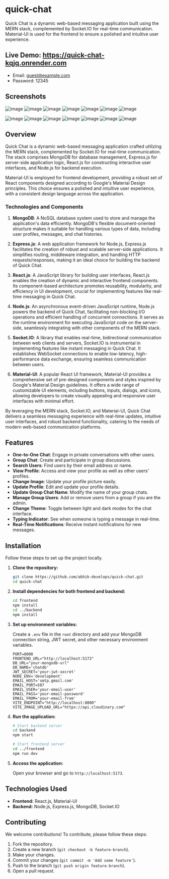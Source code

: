# quick-chat
Quick Chat is a dynamic web-based messaging application built using the MERN stack, complemented by Socket.IO for real-time communication. Material-UI is used for the frontend to ensure a polished and intuitive user experience.
## Live Demo: https://quick-chat-kqjq.onrender.com
- Email: guest@example.com
- Password: 12345
## Screenshots
![image](https://github.com/user-attachments/assets/b985c576-6e3d-4fbf-86ec-8a932ea8853e)
![image](https://github.com/user-attachments/assets/bb4dffc4-dede-4f7f-a63a-51353a531e86)
![image](https://github.com/user-attachments/assets/dbabf3b3-94ee-43c5-a28b-fcb727b36cac)
![image](https://github.com/user-attachments/assets/917f8ce2-8177-4b84-93ca-70f837acf9c8)
![image](https://github.com/user-attachments/assets/421956ff-7ef2-461d-95cc-d1e67ee7c0fa)
![image](https://github.com/user-attachments/assets/a4f85ac6-3ce7-4c17-9b70-2900c7045672)
![image](https://github.com/user-attachments/assets/b3883b0d-288f-4910-9a32-6630cd47413d)

![image](https://github.com/user-attachments/assets/5b2c80a0-2d9f-44ca-b764-600b7742915e)
![image](https://github.com/user-attachments/assets/31465a15-0a5d-4599-be80-4ba5bbed4cfa)
![image](https://github.com/user-attachments/assets/af06cb66-759b-4267-8a6a-472f687e1a13)
![image](https://github.com/user-attachments/assets/7459335f-0d6b-4444-a5ef-50c3735eba9b)
![image](https://github.com/user-attachments/assets/cb4cf4a0-9eff-41e1-be11-590b7b7e7a97)
![image](https://github.com/user-attachments/assets/d63e1180-9a71-4af1-b952-907039e19229)
![image](https://github.com/user-attachments/assets/b065c3ab-77c5-4f96-9dad-87a3d05bcf09)

## Overview

Quick Chat is a dynamic web-based messaging application crafted utilizing the MERN stack, complemented by Socket.IO for real-time communication. The stack comprises MongoDB for database management, Express.js for server-side application logic, React.js for constructing interactive user interfaces, and Node.js for backend execution.

Material-UI is employed for frontend development, providing a robust set of React components designed according to Google's Material Design principles. This choice ensures a polished and intuitive user experience, with a consistent design language across the application.

### Technologies and Components

1. **MongoDB**: A NoSQL database system used to store and manage the application's data efficiently. MongoDB's flexible document-oriented structure makes it suitable for handling various types of data, including user profiles, messages, and chat histories.

2. **Express.js**: A web application framework for Node.js, Express.js facilitates the creation of robust and scalable server-side applications. It simplifies routing, middleware integration, and handling HTTP requests/responses, making it an ideal choice for building the backend of Quick Chat.

3. **React.js**: A JavaScript library for building user interfaces, React.js enables the creation of dynamic and interactive frontend components. Its component-based architecture promotes reusability, modularity, and efficiency in UI development, crucial for implementing features like real-time messaging in Quick Chat.

4. **Node.js**: An asynchronous event-driven JavaScript runtime, Node.js powers the backend of Quick Chat, facilitating non-blocking I/O operations and efficient handling of concurrent connections. It serves as the runtime environment for executing JavaScript code on the server-side, seamlessly integrating with other components of the MERN stack.

5. **Socket.IO**: A library that enables real-time, bidirectional communication between web clients and servers, Socket.IO is instrumental in implementing features like instant messaging in Quick Chat. It establishes WebSocket connections to enable low-latency, high-performance data exchange, ensuring seamless communication between users.

6. **Material-UI**: A popular React UI framework, Material-UI provides a comprehensive set of pre-designed components and styles inspired by Google's Material Design guidelines. It offers a wide range of customizable UI elements, including buttons, inputs, dialogs, and icons, allowing developers to create visually appealing and responsive user interfaces with minimal effort.

By leveraging the MERN stack, Socket.IO, and Material-UI, Quick Chat delivers a seamless messaging experience with real-time updates, intuitive user interfaces, and robust backend functionality, catering to the needs of modern web-based communication platforms.

## Features

- **One-to-One Chat**: Engage in private conversations with other users.
- **Group Chat**: Create and participate in group discussions.
- **Search Users**: Find users by their email address or name.
- **View Profile**: Access and view your profile as well as other users' profiles.
- **Change Image**: Update your profile picture easily.
- **Update Profile**: Edit and update your profile details.
- **Update Group Chat Name**: Modify the name of your group chats.
- **Manage Group Users**: Add or remove users from a group if you are the admin.
- **Change Theme**: Toggle between light and dark modes for the chat interface.
- **Typing Indicator**: See when someone is typing a message in real-time.
- **Real-Time Notifications**: Receive instant notifications for new messages.

## Installation

Follow these steps to set up the project locally.

1. **Clone the repository:**

    ```bash
    git clone https://github.com/abhik-develops/quick-chat.git
    cd quick-chat
    ```

2. **Install dependencies for both frontend and backend:**

    ```bash
    cd frontend
    npm install
    cd ../backend
    npm install
    ```

3. **Set up environment variables:**

    Create a `.env` file in the `root` directory and add your MongoDB connection string, JWT secret, and other necessary environment variables.

    ```env
    PORT=8000
    FRONTEND_URL="http://localhost:5173"
    DB_URL="your-mongodb-url"
    DB_NAME='chatdb'
    JWT_SECRET='your-jwt-secret'
    NODE_ENV='development'
    EMAIL_HOST='smtp.gmail.com'
    EMAIL_PORT=587
    EMAIL_USER='your-email-user'
    EMAIL_PASS='your-email-password'
    EMAIL_FROM='your-email-from'
    VITE_ENDPOINT="http://localhost:8000"
    VITE_IMAGE_UPLOAD_URL="https://api.cloudinary.com"
    ```

4. **Run the application:**

    ```bash
    # Start backend server
    cd backend
    npm start

    # Start frontend server
    cd ../frontend
    npm run dev
    ```

5. **Access the application:**

    Open your browser and go to `http://localhost:5173`.

## Technologies Used

- **Frontend:** React.js, Material-UI
- **Backend:** Node.js, Express.js, MongoDB, Socket.IO

## Contributing

We welcome contributions! To contribute, please follow these steps:

1. Fork the repository.
2. Create a new branch (`git checkout -b feature-branch`).
3. Make your changes.
4. Commit your changes (`git commit -m 'Add some feature'`).
5. Push to the branch (`git push origin feature-branch`).
6. Open a pull request.

